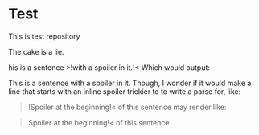# Test
This is test repository

<spoiler>
The cake is a lie.
</spoiler>

his is a sentence >!with a spoiler in it.!<
Which would output:

This is a sentence <span class="spoiler">with a spoiler in it.</span>
Though, I wonder if it would make a line that starts with an inline spoiler trickier to to write a parse for, like:

>!Spoiler at the beginning!< of this sentence
may render like:

<blockquote class="spoiler">
  <p>Spoiler at the beginning!< of this sentence</p>
</blockquote>
